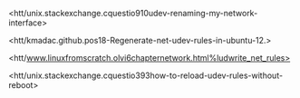

<htt/unix.stackexchange.cquestio910udev-renaming-my-network-interface>

<htt/kmadac.github.pos18-Regenerate-net-udev-rules-in-ubuntu-12.>

<htt/www.linuxfromscratch.olvi6chapternetwork.html%ludwrite_net_rules>

<htt/unix.stackexchange.cquestio393how-to-reload-udev-rules-without-reboot>
